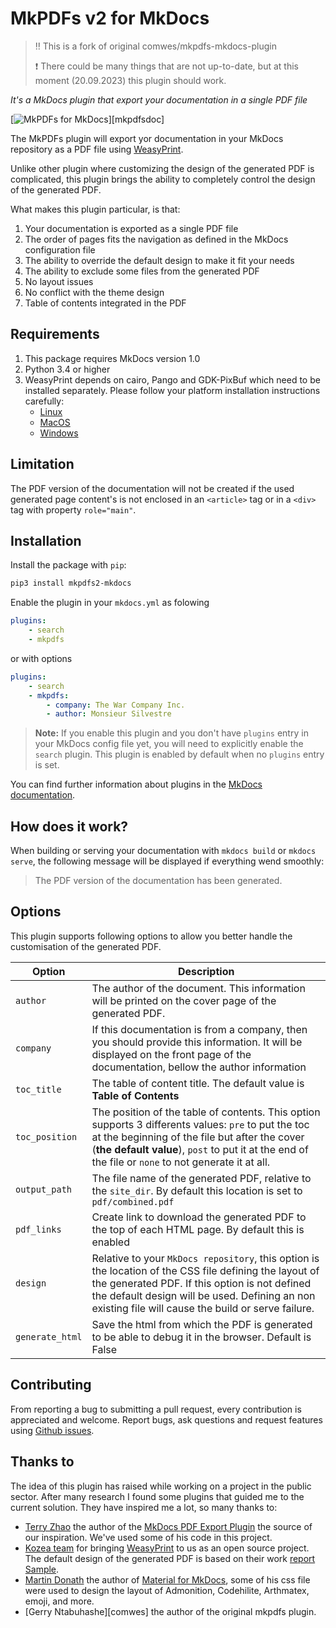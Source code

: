 # MkPDFs v2 for MkDocs 

> :bangbang: This is a fork of original comwes/mkpdfs-mkdocs-plugin
> 
> :exclamation: There could be many things that are not up-to-date, but at this moment (20.09.2023) this plugin should work.

*It's a MkDocs plugin that export your documentation in a single PDF file*

[![MkPDFs for MkDocs](https://raw.githubusercontent.com/jurgenwigg/mkpdfs2-mkdocs-plugin/master/docs/assets/images/mkpdfs.png)][mkpdfsdoc]

The MkPDFs plugin will export yor documentation in your MkDocs repository as a PDF file using [WeasyPrint](http://weasyprint.org/).

Unlike other plugin where customizing the design of the generated PDF is complicated, this plugin brings the ability to completely control the design of the generated PDF.

What makes this plugin particular, is that:

1. Your documentation is exported as a single PDF file
2. The order of pages fits the navigation as defined in the MkDocs configuration file
3. The ability to override the default design to make it fit your needs
4. The ability to exclude some files from the generated PDF
5. No layout issues
6. No conflict with the theme design
7. Table of contents integrated in the PDF

## Requirements

1. This package requires MkDocs version 1.0
2. Python 3.4 or higher
3. WeasyPrint depends on cairo, Pango and GDK-PixBuf which need to be installed separately. Please follow your platform installation instructions carefully:
    - [Linux][weasyprint-linux]
    - [MacOS][weasyprint-macos]
    - [Windows][weasyprint-windows]

## Limitation

The PDF version of the documentation will not be created if the used generated page content's is not enclosed in an `<article>` tag  or in a `<div>` tag with property `role="main"`.

## Installation

Install the package with `pip`:

```bash
pip3 install mkpdfs2-mkdocs
```

Enable the plugin in your `mkdocs.yml` as folowing

```yaml
plugins:
    - search
    - mkpdfs
```

or with options

```yaml
plugins:
    - search
    - mkpdfs:
        - company: The War Company Inc.
        - author: Monsieur Silvestre
```

> **Note:** If you enable this plugin and you don't have `plugins` entry in your MkDocs config file yet, you will need to explicitly enable the `search` plugin. This plugin is enabled by default when no `plugins` entry is set.

You can find further information about plugins in the [MkDocs documentation][mkdocs-plugins].

## How does it work?

When building or serving your documentation with `mkdocs build` or `mkdocs serve`, the following message will be displayed if everything wend smoothly:

> The PDF version of the documentation has been generated.

## Options

This plugin supports following options to allow you better handle the customisation of the generated PDF.


| Option | Description |
| --- | --- |
| `author` | The author of the document. This information will be printed on the cover page of the generated PDF. |
| `company` | If this documentation is from a company, then you should provide this information. It will be displayed on the front page of the documentation, bellow the author information|
| `toc_title` | The table of content title. The default value is **Table of Contents** |
| `toc_position` | The position of the table of contents. This option supports 3 differents values: `pre` to put the toc at the beginning of the file but after the cover (**the default value**), `post` to put it at the end of the file or `none` to not generate it at all. |
| `output_path` | The file name of the generated PDF, relative to the `site_dir`. By default this location is set to `pdf/combined.pdf`|
| `pdf_links` | Create link to download the generated PDF to the top of each HTML page. By default this is enabled |
| `design` |  Relative to your `MkDocs repository`, this option is the location of the CSS file defining the layout of the generated PDF. If this option is not defined the default design will be used. Defining an non existing file will cause the build or serve failure. |
| `generate_html` |  Save the html from which the PDF is generated to be able to debug it in the browser. Default is False |

## Contributing

From reporting a bug to submitting a pull request, every contribution is appreciated and welcome. Report bugs, ask questions and request features using [Github issues][github-issues].


## Thanks to

The idea of this plugin has raised while working on a project in the public sector. After many research I found some plugins that guided me to the current solution. They have inspired me a lot, so many thanks to:

- [Terry Zhao][zhaoterryy] the author of the [MkDocs PDF Export Plugin][mkdocs-pdf-export-plugin] the source of our inspiration. We've used some of his code in this project.
- [Kozea team][kozeateam] for bringing [WeasyPrint](https://github.com/Kozea/WeasyPrint) to us as an open source project. The default design of the generated PDF is based on their work [report Sample](https://github.com/Kozea/WeasyPrint/tree/gh-pages/samples/report).
- [Martin Donath][squidfunk] the author of [Material for MkDocs][materialmkdoc], some of his css file were used to design the layout of Admonition, Codehilite, Arthmatex, emoji, and more.
- [Gerry Ntabuhashe][comwes] the author of the original mkpdfs plugin.

[weasyprint-linux]: https://weasyprint.readthedocs.io/en/latest/install.html#linux
[weasyprint-macos]: https://weasyprint.readthedocs.io/en/latest/install.html#macos
[weasyprint-windows]: https://weasyprint.readthedocs.io/en/latest/install.html#windows
[mkdocs-plugins]: http://www.mkdocs.org/user-guide/plugins/
[github-issues]: https://github.com/comwes/mkpdfs-mkdocs-plugin/issues
[contributing]: CONTRIBUTING.md
[mkdocs-pdf-export-plugin]: https://github.com/zhaoterryy/mkdocs-pdf-export-plugin
[kozeateam]: https://github.com/Kozea
[zhaoterryy]:  https://github.com/zhaoterryy
[squidfunk]: https://github.com/squidfunk
[materialmkdoc]: https://github.com/squidfunk/mkdocs-material
